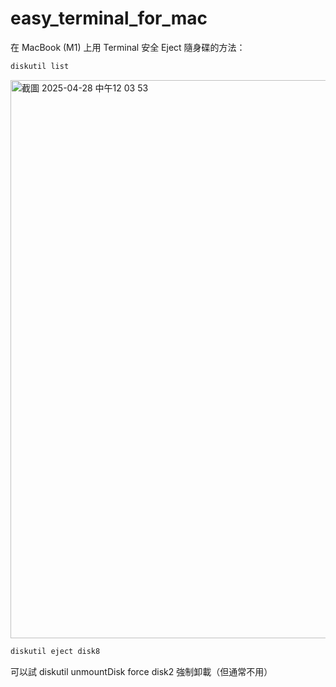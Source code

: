 # easy_terminal_for_mac
在 MacBook (M1) 上用 Terminal 安全 Eject 隨身碟的方法：

```bash
diskutil list
```
<img width="893" alt="截圖 2025-04-28 中午12 03 53" src="https://github.com/user-attachments/assets/834f70a9-0d79-434c-b5eb-474bb5fd45a5" />

```bash
diskutil eject disk8
```
可以試 diskutil unmountDisk force disk2 強制卸載（但通常不用）

